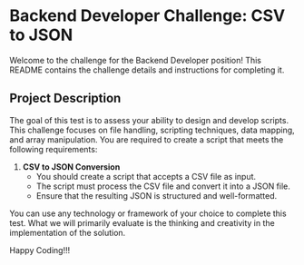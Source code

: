 # Backend Developer Challenge: CSV to JSON

Welcome to the challenge for the Backend Developer position! This README contains the challenge details and instructions for completing it.

## Project Description

The goal of this test is to assess your ability to design and develop scripts. This challenge focuses on file handling, scripting techniques, data mapping, and array manipulation. You are required to create a script that meets the following requirements:

1. **CSV to JSON Conversion**
   - You should create a script that accepts a CSV file as input.
   - The script must process the CSV file and convert it into a JSON file.
   - Ensure that the resulting JSON is structured and well-formatted.

You can use any technology or framework of your choice to complete this test. What we will primarily evaluate is the thinking and creativity in the implementation of the solution.

Happy Coding!!!
